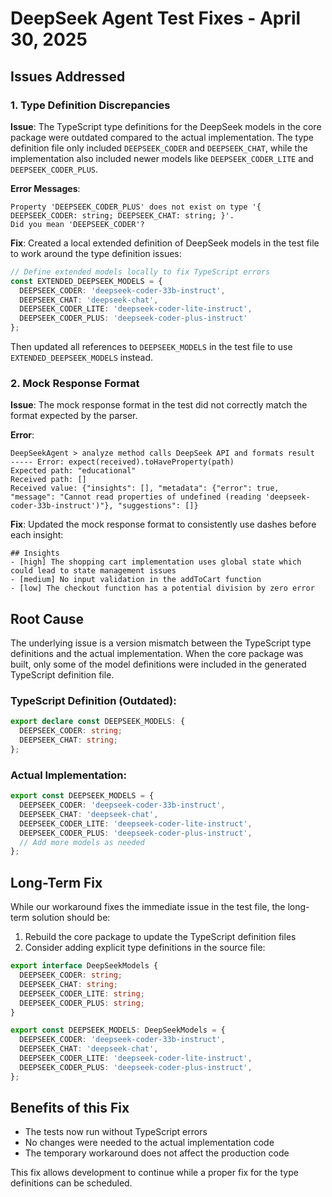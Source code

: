 # DeepSeek Agent Test Fixes - April 30, 2025

## Issues Addressed

### 1. Type Definition Discrepancies

**Issue**: The TypeScript type definitions for the DeepSeek models in the core package were outdated compared to the actual implementation. The type definition file only included `DEEPSEEK_CODER` and `DEEPSEEK_CHAT`, while the implementation also included newer models like `DEEPSEEK_CODER_LITE` and `DEEPSEEK_CODER_PLUS`.

**Error Messages**:
```
Property 'DEEPSEEK_CODER_PLUS' does not exist on type '{ DEEPSEEK_CODER: string; DEEPSEEK_CHAT: string; }'.
Did you mean 'DEEPSEEK_CODER'?
```

**Fix**: Created a local extended definition of DeepSeek models in the test file to work around the type definition issues:

```typescript
// Define extended models locally to fix TypeScript errors
const EXTENDED_DEEPSEEK_MODELS = {
  DEEPSEEK_CODER: 'deepseek-coder-33b-instruct',
  DEEPSEEK_CHAT: 'deepseek-chat',
  DEEPSEEK_CODER_LITE: 'deepseek-coder-lite-instruct',
  DEEPSEEK_CODER_PLUS: 'deepseek-coder-plus-instruct'
};
```

Then updated all references to `DEEPSEEK_MODELS` in the test file to use `EXTENDED_DEEPSEEK_MODELS` instead.

### 2. Mock Response Format

**Issue**: The mock response format in the test did not correctly match the format expected by the parser.

**Error**:
```
DeepSeekAgent > analyze method calls DeepSeek API and formats result
----- Error: expect(received).toHaveProperty(path)
Expected path: "educational"
Received path: []
Received value: {"insights": [], "metadata": {"error": true, "message": "Cannot read properties of undefined (reading 'deepseek-coder-33b-instruct')"}, "suggestions": []}
```

**Fix**: Updated the mock response format to consistently use dashes before each insight:

```
## Insights
- [high] The shopping cart implementation uses global state which could lead to state management issues
- [medium] No input validation in the addToCart function
- [low] The checkout function has a potential division by zero error
```

## Root Cause

The underlying issue is a version mismatch between the TypeScript type definitions and the actual implementation. When the core package was built, only some of the model definitions were included in the generated TypeScript definition file.

### TypeScript Definition (Outdated):
```typescript
export declare const DEEPSEEK_MODELS: {
  DEEPSEEK_CODER: string;
  DEEPSEEK_CHAT: string;
};
```

### Actual Implementation:
```typescript
export const DEEPSEEK_MODELS = {
  DEEPSEEK_CODER: 'deepseek-coder-33b-instruct',
  DEEPSEEK_CHAT: 'deepseek-chat',
  DEEPSEEK_CODER_LITE: 'deepseek-coder-lite-instruct',
  DEEPSEEK_CODER_PLUS: 'deepseek-coder-plus-instruct',
  // Add more models as needed
};
```

## Long-Term Fix

While our workaround fixes the immediate issue in the test file, the long-term solution should be:

1. Rebuild the core package to update the TypeScript definition files
2. Consider adding explicit type definitions in the source file:

```typescript
export interface DeepSeekModels {
  DEEPSEEK_CODER: string;
  DEEPSEEK_CHAT: string;
  DEEPSEEK_CODER_LITE: string;
  DEEPSEEK_CODER_PLUS: string;
}

export const DEEPSEEK_MODELS: DeepSeekModels = {
  DEEPSEEK_CODER: 'deepseek-coder-33b-instruct',
  DEEPSEEK_CHAT: 'deepseek-chat',
  DEEPSEEK_CODER_LITE: 'deepseek-coder-lite-instruct',
  DEEPSEEK_CODER_PLUS: 'deepseek-coder-plus-instruct',
};
```

## Benefits of this Fix

- The tests now run without TypeScript errors
- No changes were needed to the actual implementation code
- The temporary workaround does not affect the production code

This fix allows development to continue while a proper fix for the type definitions can be scheduled.